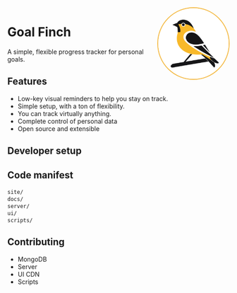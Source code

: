 <img class="logo" src="img/goal-finch-logo.svg" alt="GoalFinch Logo" align="right" style="width: 160px; right:20px; background-color: #FDF6E3; border: 2px solid #F4B942; border-radius: 50%;">

# Goal Finch

A simple, flexible progress tracker for personal goals.
        
## Features

* Low-key visual reminders to help you stay on track.
* Simple setup, with a ton of flexibility.
* You can track virtually anything.
* Complete control of personal data
* Open source and extensible

## Developer setup



## Code manifest

```
site/
docs/
server/
ui/
scripts/
```

## Contributing

* MongoDB
* Server
* UI CDN
* Scripts


